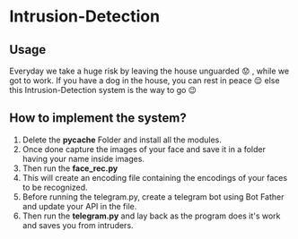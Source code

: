 # Intrusion-Detection

## Usage
 Everyday we take a huge risk by leaving the house unguarded 	:worried: , while we got to work.
 If you have a dog in the house, you can rest in peace :relieved: else this Intrusion-Detection system is the way to go :wink: 

## How to implement the system?

1. Delete the **__pycache__** Folder and install all the modules.
2. Once done capture the images of your face and save it in a folder having your name inside images.
3. Then run the **face_rec.py**
4. This will create an encoding file containing the encodings of your faces to be recognized.
5. Before running the telegram.py, create a telegram bot using Bot Father and update your API in the file.
6. Then run the **telegram.py** and lay back as the program does it's work and saves you from intruders.
